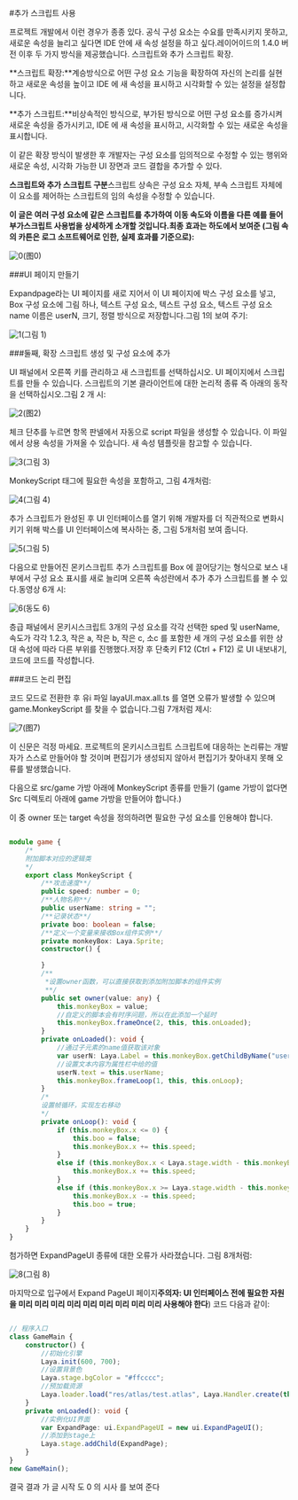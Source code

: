 #추가 스크립트 사용

프로젝트 개발에서 이런 경우가 종종 있다. 공식 구성 요소는 수요를 만족시키지 못하고, 새로운 속성을 늘리고 싶다면 IDE 안에 새 속성 설정을 하고 싶다.레이어이드의 1.4.0 버전 이후 두 가지 방식을 제공했습니다. 스크립트와 추가 스크립트 확장.

​**스크립트 확장:**계승방식으로 어떤 구성 요소 기능을 확장하여 자신의 논리를 실현하고 새로운 속성을 높이고 IDE 에 새 속성을 표시하고 시각화할 수 있는 설정을 설정합니다.

​**추가 스크립트:**비상속적인 방식으로, 부가된 방식으로 어떤 구성 요소를 증가시켜 새로운 속성을 증가시키고, IDE 에 새 속성을 표시하고, 시각화할 수 있는 새로운 속성을 표시합니다.

이 같은 확장 방식이 발생한 후 개발자는 구성 요소를 임의적으로 수정할 수 있는 행위와 새로운 속성, 시각화 가능한 UI 장면과 코드 결합을 추가할 수 있다.

​**스크립트와 추가 스크립트 구분**스크립트 상속은 구성 요소 자체, 부속 스크립트 자체에 이 요소를 제어하는 스크립트의 임의 속성을 수정할 수 있습니다.

**이 글은 여러 구성 요소에 같은 스크립트를 추가하여 이동 속도와 이름을 다른 예를 들어 부가스크립트 사용법을 상세하게 소개할 것입니다.최종 효과는 하도에서 보여준 (그림 속의 카튼은 로그 소프트웨어로 인한, 실제 효과를 기준으로):**

![0](img\0.gif)(图0)



###UI 페이지 만들기

Expandpage라는 UI 페이지를 새로 지어서 이 UI 페이지에 박스 구성 요소를 넣고, Box 구성 요소에 그림 하나, 텍스트 구성 요소, 텍스트 구성 요소, 텍스트 구성 요소 name 이름은 userN, 크기, 정렬 방식으로 저장합니다.그림 1의 보여 주기:

![1](img\1.png)(그림 1)



###둘째, 확장 스크립트 생성 및 구성 요소에 추가

UI 패널에서 오른쪽 키를 관리하고 새 스크립트를 선택하십시오. UI 페이지에서 스크립트를 만들 수 있습니다. 스크립트의 기본 클라이언트에 대한 논리적 종류 즉 아래의 동작을 선택하십시오.그림 2 개 시:

![2](img\2.png)(图2)


체크 단추를 누르면 항목 판넬에서 자동으로 script 파일을 생성할 수 있습니다. 이 파일에서 상용 속성을 가져올 수 있습니다. 새 속성 템플릿을 참고할 수 있습니다.

![3](img\3.png)(그림 3)

MonkeyScript 태그에 필요한 속성을 포함하고, 그림 4개처럼:

![4](img\4.png)(그림 4)

추가 스크립트가 완성된 후 UI 인터페이스를 열기 위해 개발자를 더 직관적으로 변화시키기 위해 박스를 UI 인터페이스에 복사하는 중, 그림 5개처럼 보여 줍니다.

![5](img\5.png)(그림 5)

다음으로 만들어진 몬키스크립트 추가 스크립트를 Box 에 끌어당기는 형식으로 보스 내부에서 구성 요소 표시를 새로 늘리며 오른쪽 속성란에서 추가 추가 스크립트를 볼 수 있다.동영상 6개 시:

![6](img\6.gif)(동도 6)

층급 패널에서 몬키시스크립트 3개의 구성 요소를 각각 선택한 sped 및 userName, 속도가 각각 1.2.3, 작은 a, 작은 b, 작은 c, 소c 를 포함한 세 개의 구성 요소를 위한 상대 속성에 따라 다른 부위를 진행했다.저장 후 단축키 F12 (Ctrl + F12) 로 UI 내보내기, 코드에 코드를 작성합니다.



###코드 논리 편집

코드 모드로 전환한 후 유i 파일 layaUI.max.all.ts 를 열면 오류가 발생할 수 있으며 game.MonkeyScript 를 찾을 수 없습니다.그림 7개처럼 제시:

![7](img\7.png)(图7)


이 신문은 걱정 마세요. 프로젝트의 몬키시스크립트 스크립트에 대응하는 논리류는 개발자가 스스로 만들어야 할 것이며 편집기가 생성되지 않아서 편집기가 찾아내지 못해 오류를 발생했습니다.

다음으로 src/game 가방 아래에 MonkeyScript 종류를 만들기 (game 가방이 없다면 Src 디렉토리 아래에 game 가방을 만들어야 합니다.)

이 중 owner 또는 target 속성을 정의하려면 필요한 구성 요소를 인용해야 합니다.


```typescript

module game {
    /*
    附加脚本对应的逻辑类
    */
    export class MonkeyScript {
        /**攻击速度**/
        public speed: number = 0;
        /**人物名称**/
        public userName: string = "";
        /**记录状态**/
        private boo: boolean = false;
        /**定义一个变量来接收Box组件实例**/
        private monkeyBox: Laya.Sprite;
        constructor() {

        }
        /**
		 *设置owner函数，可以直接获取到添加附加脚本的组件实例 
         **/
        public set owner(value: any) {
            this.monkeyBox = value;
            //自定义的脚本会有时序问题，所以在此添加一个延时
            this.monkeyBox.frameOnce(2, this, this.onLoaded);
        }
        private onLoaded(): void {
            //通过子元素的name值获取该对象
            var userN: Laya.Label = this.monkeyBox.getChildByName("userN") as Laya.Label;
            //设置文本内容为属性栏中给的值
            userN.text = this.userName;
            this.monkeyBox.frameLoop(1, this, this.onLoop);
        }
        /*
        设置帧循环，实现左右移动
        */
        private onLoop(): void {
            if (this.monkeyBox.x <= 0) {
                this.boo = false;
                this.monkeyBox.x += this.speed;
            }
            else if (this.monkeyBox.x < Laya.stage.width - this.monkeyBox.width && this.boo == false) {
                this.monkeyBox.x += this.speed;
            }
            else if (this.monkeyBox.x >= Laya.stage.width - this.monkeyBox.width || this.boo == true) {
                this.monkeyBox.x -= this.speed;
                this.boo = true;
            }
        }
    }
}
```


첨가하면 ExpandPageUI 종류에 대한 오류가 사라졌습니다. 그림 8개처럼:

![8](img\8.png)(그림 8)

마지막으로 입구에서 Expand PageUI 페이지**주의자: UI 인터페이스 전에 필요한 자원을 미리 미리 미리 미리 미리 미리 미리 미리 미리 사용해야 한다**) 코드 다음과 같이:


```typescript

// 程序入口
class GameMain {
    constructor() {
        //初始化引擎
        Laya.init(600, 700);
        //设置背景色
        Laya.stage.bgColor = "#ffcccc";
        //预加载资源
        Laya.loader.load("res/atlas/test.atlas", Laya.Handler.create(this, this.onLoaded));
    }
    private onLoaded(): void {
        //实例化UI界面
        var ExpandPage: ui.ExpandPageUI = new ui.ExpandPageUI();
        //添加到stage上
        Laya.stage.addChild(ExpandPage);
    }
}
new GameMain();
```


결국 결과 가 글 시작 도 0 의 시사 를 보여 준다